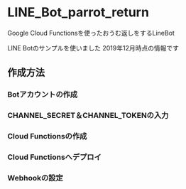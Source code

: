 # LINE_Bot_parrot_return
Google Cloud Functionsを使ったおうむ返しをするLineBot

LINE Botのサンプルを使いました
2019年12月時点の情報です<br>

## 作成方法

### Botアカウントの作成

### CHANNEL_SECRET＆CHANNEL_TOKENの入力

### Cloud Functionsの作成

### Cloud Functionsへデプロイ

### Webhookの設定

